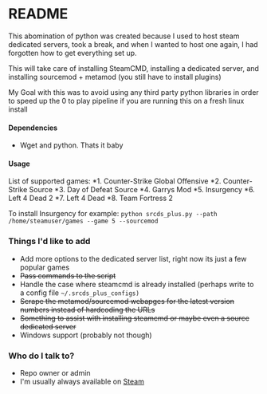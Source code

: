 # README #

This abomination of python was created because I used to host steam dedicated servers, took a break, and when I wanted to host one again, I had forgotten how to get everything set up.

This will take care of installing SteamCMD, installing a dedicated server, and installing sourcemod + metamod (you still have to install plugins)

My Goal with this was to avoid using any third party python libraries in order to
speed up the 0 to play pipeline if you are running this on a fresh linux install

#### Dependencies ####
* Wget and python. Thats it baby

#### Usage ####
List of supported games:
*1. Counter-Strike Global Offensive
*2. Counter-Strike Source
*3. Day of Defeat Source
*4. Garrys Mod
*5. Insurgency
*6. Left 4 Dead 2
*7. Left 4 Dead
*8. Team Fortress 2

To install Insurgency for example:
```python srcds_plus.py --path /home/steamuser/games --game 5 --sourcemod```

### Things I'd like to add ###

* Add more options to the dedicated server list, right now its just a few popular games
* ~~Pass commands to the script~~
* Handle the case where steamcmd is already installed (perhaps write to a config file ```~/.srcds_plus_configs)```
* ~~Scrape the metamod/sourcemod webapges for the latest version numbers instead of hardcoding the URLs~~
* ~~Something to assist with installing steamcmd or maybe even a source dedicated server~~
* Windows support (probably not though)

### Who do I talk to? ###

* Repo owner or admin
* I'm usually always available on [Steam](http://steamcommunity.com/profiles/76561198002556086)